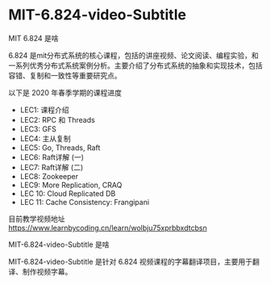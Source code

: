 # MIT-6.824-video-Subtitle

MIT 6.824 是啥

6.824 是mit分布式系统的核心课程，包括的讲座视频、论文阅读、编程实验，和一系列优秀分布式系统案例分析。主要介绍了分布式系统的抽象和实现技术，包括容错、复制和一致性等重要研究点。

以下是 2020 年春季学期的课程进度

- LEC1: 课程介绍
- LEC2: RPC 和 Threads
- LEC3: GFS
- LEC4: 主从复制
- LEC5: Go, Threads, Raft
- LEC6: Raft详解 (一)
- LEC7: Raft详解 (二)
- LEC8: Zookeeper
- LEC9: More Replication, CRAQ
- LEC 10: Cloud Replicated DB
- LEC 11: Cache Consistency: Frangipani

目前教学视频地址
https://www.learnbycoding.cn/learn/wolbju75xprbbxdtcbsn

MIT-6.824-video-Subtitle 是啥

MIT-6.824-video-Subtitle 是针对 6.824 视频课程的字幕翻译项目，主要用于翻译、制作视频字幕。



